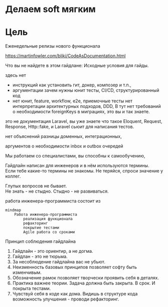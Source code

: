 # Делаем soft мягким

# Цель

Еженедельные релизы нового функционала 



https://martinfowler.com/bliki/CodeAsDocumentation.html


Что вы не найдете в этом гайдлане:
Исходные условия для гайды.

здесь нет 
- инструкций как установить гит, докер, композер и т.п., 
- аргументации зачем нужны юнит тесты, CI/CD, структурированный код 
- нет юнит, feature, workflow, e2e, приемочные тесты
нет интерпретации архитектурных подходов, DDD, В
тут нет требований о необходимости foreignKeys в миграциях, это вы и так знаете.

это не документация Laravel, 
вы уже знаете что такое Eloquent, Request, Response, Http::fake, 
и Laravel сьюит для написания тестов. 



нет объяснений разницы доменных, интеграционных, 

аргументов о необходимости inbox и outbox очередей

Мы работаем со специалистами, вы способны к самообучению, 

Гайдлайн написан для инженеров и в нём используются термины.  
Если тебе какие-то термины не знакомы. 
Не теряйся, спроси значение у коллег.  

Глупых вопросов не бывает.  
Не знать - не стыдно. Стыдно - не развиваться.



работа инженера-программиста состоит из 

```mermaid
mindmap
    Работа инженера-программиста
        реализация функционала
        рефакторинг
        покрытие тестами
        Agile работа со сроками
```


Принцип соблюдения гайдлайна

1. Гайдлайн - это ориентир, а не догма.
2. Гайдлан - это не тюрьма.
3. За несоблюдение гайдлайна вас не убьют.
4. Неизменность базовых принципов позволяет софту быть изменчивым.
5. Обозначение рамок позволяет творчески проявить себя в деталях. 
6. Практика важнее теории. Задача должна быть закрыта. В срок. И покрыта тестами. 
7. Чувствуй себя в коде как дома. Видишь в структуре кода возможность улучшения - проводи рефакторинг.   